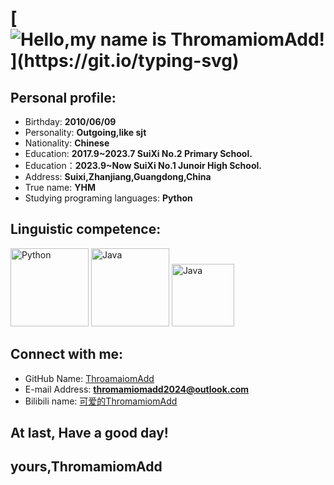 # [![Hello,my name is ThromamiomAdd!](https://readme-typing-svg.demolab.com?font=Fira+Code&weight=200&size=30&duration=4000&pause=1000&center=%E9%94%99%E8%AF%AF%E7%9A%84&vCenter=%E9%94%99%E8%AF%AF%E7%9A%84&repeat=%E7%9C%9F%E5%AE%9E%E7%9A%84&random=%E9%94%99%E8%AF%AF%E7%9A%84&width=460&height=55&lines=Hello%2Cmy+name+is+ThromamiomAdd.)](https://git.io/typing-svg)

## Personal profile:

* Birthday: **2010/06/09**
* Personality: **Outgoing,like sjt**
* Nationality: **Chinese**
* Education: **2017.9~2023.7 SuiXi No.2 Primary School.**
* Education：**2023.9~Now SuiXi No.1 Junoir High School.**
* Address: **Suixi,Zhanjiang,Guangdong,China**
* True name: **YHM**
* Studying programing languages: **Python**
## Linguistic competence:

<a href="https://www.python.org"><img src="https://images.sj33.cn/uploads/202005/7-200525101140K8.png" alt="Python" width="125"></a> <a href="https://www.java.com/zh-CN/"><img src="https://logos-download.com/wp-content/uploads/2016/10/Java_logo_icon.png" alt="Java" width="125"></a> </a> <a href="https://www.java.com/zh-CN/"><img src="https://logos-download.com/wp-content/uploads/2017/07/HTML5_badge.png" alt="Java" width="100"></a>

## Connect with me:

* GitHub Name: [ThroamaiomAdd](https://github.com/ThromamiomAdd)
* E-mail Address: **thromamiomadd2024@outlook.com**
* Bilibili name: [可爱的ThromamiomAdd](https://space.bilibili.com/3546380746361278?spm_id_from=333.1007.0.0)

## At last, **Have a good day!**
## yours,**ThromamiomAdd**
